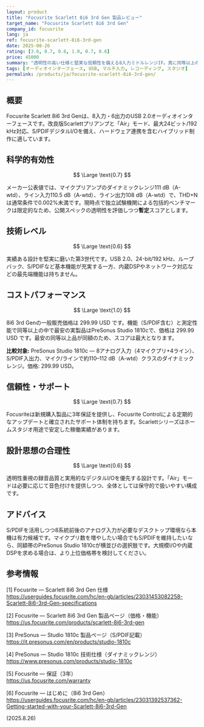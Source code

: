 ```yaml
---
layout: product
title: "Focusrite Scarlett 8i6 3rd Gen 製品レビュー"
target_name: "Focusrite Scarlett 8i6 3rd Gen"
company_id: focusrite
lang: ja
ref: focusrite-scarlett-8i6-3rd-gen
date: 2025-08-26
rating: [3.6, 0.7, 0.6, 1.0, 0.7, 0.6]
price: 45000
summary: "透明性の高い仕様と堅実な信頼性を備える8入力ミドルレンジIF。真に同等以上の代替の最安値と同額のため価格競争力は強いです"
tags: [オーディオインターフェース, USB, マルチ入力, レコーディング, スタジオ]
permalink: /products/ja/focusrite-scarlett-8i6-3rd-gen/
---
```


## 概要

Focusrite Scarlett 8i6 3rd Genは、8入力・6出力のUSB 2.0オーディオインターフェースです。改良版Scarlettプリアンプと「Air」モード、最大24ビット/192 kHz対応、S/PDIFデジタルI/Oを備え、ハードウェア連携を含むハイブリッド制作に適しています。

## 科学的有効性

$$ \Large \text{0.7} $$

メーカー公表値では、マイクプリアンプのダイナミックレンジ111 dB（A-wtd）、ライン入力110.5 dB（A-wtd）、ライン出力108 dB（A-wtd）で、THD+Nは通常条件で0.002%未満です。現時点で独立試験機関による包括的ベンチマークは限定的なため、公開スペックの透明性を評価しつつ**暫定**スコアとします。

## 技術レベル

$$ \Large \text{0.6} $$

実績ある設計を堅実に磨いた第3世代です。USB 2.0、24-bit/192 kHz、ループバック、S/PDIFなど基本機能が充実する一方、内蔵DSPやネットワーク対応などの最先端機能は持ちません。

## コストパフォーマンス

$$ \Large \text{1.0} $$

8i6 3rd Genの一般販売価格は 299.99 USD です。機能（S/PDIF含む）と測定性能で同等以上の中で最安の実製品はPreSonus Studio 1810cで、価格は 299.99 USD です。最安の同等以上品が同額のため、スコアは最大となります。

**比較対象:** PreSonus Studio 1810c — 8アナログ入力（4マイクプリ+4ライン）、S/PDIF入出力、マイク/ラインで約110–112 dB（A-wtd）クラスのダイナミックレンジ。価格: 299.99 USD。

## 信頼性・サポート

$$ \Large \text{0.7} $$

Focusriteは新規購入製品に3年保証を提供し、Focusrite Controlによる定期的なアップデートと確立されたサポート体制を持ちます。Scarlettシリーズはホームスタジオ用途で安定した稼働実績があります。

## 設計思想の合理性

$$ \Large \text{0.6} $$

透明性重視の録音品質と実用的なデジタルI/Oを優先する設計です。「Air」モードは必要に応じて音色付けを提供しつつ、全体としては保守的で扱いやすい構成です。

## アドバイス

S/PDIFを活用しつつ8系統前後のアナログ入力が必要なデスクトップ環境なら本機は有力候補です。マイクプリ数を増やしたい場合でもS/PDIFを維持したいなら、同額帯のPreSonus Studio 1810cが横並びの選択肢です。大規模I/Oや内蔵DSPを求める場合は、より上位価格帯を検討してください。

## 参考情報

[1] Focusrite — Scarlett 8i6 3rd Gen 仕様  
https://userguides.focusrite.com/hc/en-gb/articles/23031453082258-Scarlett-8i6-3rd-Gen-specifications

[2] Focusrite — Scarlett 8i6 3rd Gen 製品ページ（価格・機能）  
https://us.focusrite.com/products/scarlett-8i6-3rd-gen

[3] PreSonus — Studio 1810c 製品ページ（S/PDIF記載）  
https://it.presonus.com/en/products/studio-1810c

[4] PreSonus — Studio 1810c 技術仕様（ダイナミックレンジ）  
https://www.presonus.com/products/studio-1810c

[5] Focusrite — 保証（3年）  
https://us.focusrite.com/warranty

[6] Focusrite — はじめに（8i6 3rd Gen）  
https://userguides.focusrite.com/hc/en-gb/articles/23031392537362-Getting-started-with-your-Scarlett-8i6-3rd-Gen

(2025.8.26)

